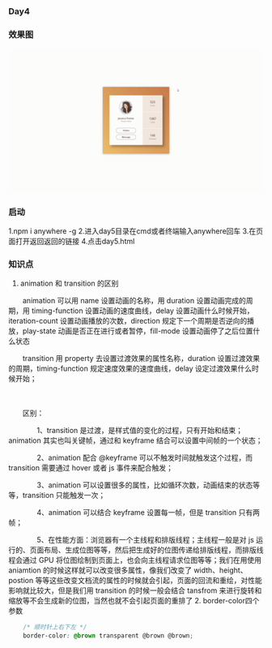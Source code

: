 ### Day4
### 效果图
<img src="./day5.gif"/>

### 启动
1.npm i anywhere -g
2.进入day5目录在cmd或者终端输入anywhere回车
3.在页面打开返回返回的链接
4.点击day5.html
### 知识点
1. animation 和 transition 的区别


　　animation 可以用 name 设置动画的名称，用 duration 设置动画完成的周期，用 timing-function 设置动画的速度曲线，delay 设置动画什么时候开始，iteration-count 设置动画播放的次数，direction 规定下一个周期是否逆向的播放，play-state 动画是否正在进行或者暂停，fill-mode 设置动画停了之后位置什么状态

　　transition 用 property 去设置过渡效果的属性名称，duration 设置过渡效果的周期，timing-function 规定速度效果的速度曲线，delay 设定过渡效果什么时候开始；

　　

　　区别：

　　　　1、transition 是过渡，是样式值的变化的过程，只有开始和结束；animation 其实也叫关键帧，通过和 keyframe 结合可以设置中间帧的一个状态；

　　　　2、animation 配合 @keyframe 可以不触发时间就触发这个过程，而 transition 需要通过 hover 或者 js 事件来配合触发；

　　　　3、animation 可以设置很多的属性，比如循环次数，动画结束的状态等等，transition 只能触发一次；

　　　　4、animation 可以结合 keyframe 设置每一帧，但是 transition 只有两帧；

　　　　5、在性能方面：浏览器有一个主线程和排版线程；主线程一般是对 js 运行的、页面布局、生成位图等等，然后把生成好的位图传递给排版线程，而排版线程会通过 GPU 将位图绘制到页面上，也会向主线程请求位图等等；我们在用使用 aniamtion 的时候这样就可以改变很多属性，像我们改变了 width、height、postion 等等这些改变文档流的属性的时候就会引起，页面的回流和重绘，对性能影响就比较大，但是我们用 transition 的时候一般会结合 tansfrom 来进行旋转和缩放等不会生成新的位图，当然也就不会引起页面的重排了
2. border-color四个参数

```css
    /* 顺时针上右下左 */
	border-color: @brown transparent @brown @brown;
```